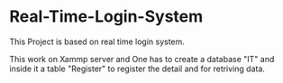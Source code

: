 # Real-Time-Login-System

This Project is based on real time login system. 

This work on Xammp server and One has to create a database "IT" and inside it a table "Register" to register the detail and for retriving data.
